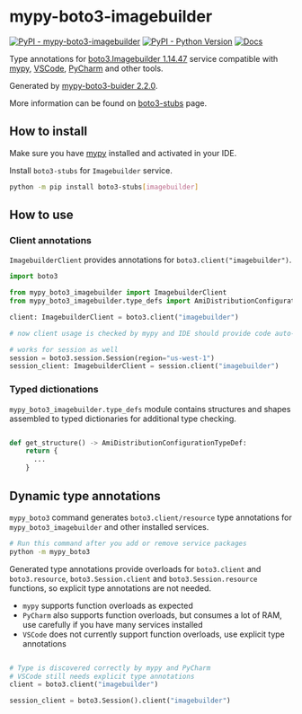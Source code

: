 # mypy-boto3-imagebuilder

[![PyPI - mypy-boto3-imagebuilder](https://img.shields.io/pypi/v/mypy-boto3-imagebuilder.svg?color=blue)](https://pypi.org/project/mypy-boto3-imagebuilder)
[![PyPI - Python Version](https://img.shields.io/pypi/pyversions/mypy-boto3-imagebuilder.svg?color=blue)](https://pypi.org/project/mypy-boto3-imagebuilder)
[![Docs](https://img.shields.io/readthedocs/mypy-boto3-builder.svg?color=blue)](https://mypy-boto3-builder.readthedocs.io/)

Type annotations for
[boto3.Imagebuilder 1.14.47](https://boto3.amazonaws.com/v1/documentation/api/1.14.47/reference/services/imagebuilder.html#Imagebuilder) service
compatible with [mypy](https://github.com/python/mypy), [VSCode](https://code.visualstudio.com/),
[PyCharm](https://www.jetbrains.com/pycharm/) and other tools.

Generated by [mypy-boto3-buider 2.2.0](https://github.com/vemel/mypy_boto3_builder).

More information can be found on [boto3-stubs](https://pypi.org/project/boto3-stubs/) page.

## How to install

Make sure you have [mypy](https://github.com/python/mypy) installed and activated in your IDE.

Install `boto3-stubs` for `Imagebuilder` service.

```bash
python -m pip install boto3-stubs[imagebuilder]
```

## How to use

### Client annotations

`ImagebuilderClient` provides annotations for `boto3.client("imagebuilder")`.

```python
import boto3

from mypy_boto3_imagebuilder import ImagebuilderClient
from mypy_boto3_imagebuilder.type_defs import AmiDistributionConfigurationTypeDef, ...

client: ImagebuilderClient = boto3.client("imagebuilder")

# now client usage is checked by mypy and IDE should provide code auto-complete

# works for session as well
session = boto3.session.Session(region="us-west-1")
session_client: ImagebuilderClient = session.client("imagebuilder")
```








### Typed dictionations

`mypy_boto3_imagebuilder.type_defs` module contains structures and shapes assembled
to typed dictionaries for additional type checking.

```python

def get_structure() -> AmiDistributionConfigurationTypeDef:
    return {
      ...
    }
```


## Dynamic type annotations

`mypy_boto3` command generates `boto3.client/resource` type annotations for
`mypy_boto3_imagebuilder` and other installed services.

```bash
# Run this command after you add or remove service packages
python -m mypy_boto3
```

Generated type annotations provide overloads for `boto3.client` and `boto3.resource`,
`boto3.Session.client` and `boto3.Session.resource` functions,
so explicit type annotations are not needed.

- `mypy` supports function overloads as expected
- `PyCharm` also supports function overloads, but consumes a lot of RAM, use carefully if you have many services installed
- `VSCode` does not currently support function overloads, use explicit type annotations

```python

# Type is discovered correctly by mypy and PyCharm
# VSCode still needs explicit type annotations
client = boto3.client("imagebuilder")

session_client = boto3.Session().client("imagebuilder")
```
